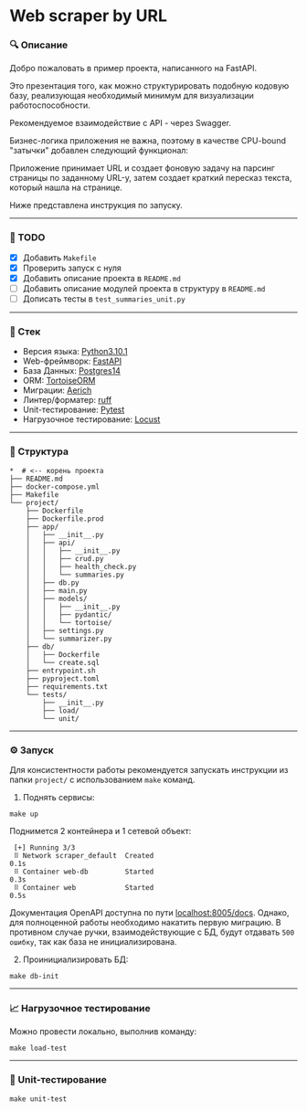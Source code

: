 # Web scraper by URL

### :mag: Описание

Добро пожаловать в пример проекта, написанного на FastAPI.

Это презентация того, как можно структурировать подобную кодовую базу, реализующая необходимый
минимум для визуализации работоспособности.

Рекомендуемое взаимодействие с API - через Swagger.

Бизнес-логика приложения не важна, поэтому в качестве CPU-bound "затычки" добавлен следующий функционал:

Приложение принимает URL и создает фоновую задачу на парсинг страницы по заданному URL-у, затем создает краткий
пересказ текста, который нашла на странице. 

Ниже представлена инструкция по запуску.

---

### :dart: TODO
- [x] Добавить `Makefile`
- [x] Проверить запуск с нуля
- [x] Добавить описание проекта в `README.md`
- [ ] Добавить описание модулей проекта в структуру в `README.md`
- [ ] Дописать тесты в `test_summaries_unit.py` 

---

### :pill: Стек

- Версия языка: [Python3.10.1](https://www.python.org/downloads/release/python-3100/)
- Web-фреймворк: [FastAPI](https://fastapi.tiangolo.com/ru/)
- База Данных: [Postgres14](https://www.postgresql.org/docs/14/index.html)
- ORM: [TortoiseORM](https://tortoise.github.io/)
- Миграции: [Aerich](https://github.com/tortoise/aerich/blob/dev/README_RU.md)
- Линтер/форматер: [ruff](https://docs.astral.sh/ruff/)
- Unit-тестирование: [Pytest](https://docs.pytest.org/en/8.0.x/index.html)
- Нагрузочное тестирование: [Locust](https://locust.io/)

---

### :file_folder: Структура

```shell
*  # <-- корень проекта
├── README.md
├── docker-compose.yml
├── Makefile
└── project/
    ├── Dockerfile
    ├── Dockerfile.prod
    ├── app/
    │   ├── __init__.py
    │   ├── api/
    │   │   ├── __init__.py
    │   │   ├── crud.py
    │   │   ├── health_check.py
    │   │   └── summaries.py
    │   ├── db.py
    │   ├── main.py
    │   ├── models/
    │   │   ├── __init__.py
    │   │   ├── pydantic/
    │   │   └── tortoise/
    │   ├── settings.py
    │   └── summarizer.py
    ├── db/
    │   ├── Dockerfile
    │   └── create.sql
    ├── entrypoint.sh
    ├── pyproject.toml
    ├── requirements.txt
    └── tests/
        ├── __init__.py
        ├── load/
        └── unit/
```

---

### :gear: Запуск

Для консистентности работы рекомендуется запускать инструкции из папки `project/` с использованием `make` команд.

1. Поднять сервисы:

```shell
make up
```

Поднимется 2 контейнера и 1 сетевой объект:

```
 [+] Running 3/3
 ⠿ Network scraper_default  Created                                        0.1s
 ⠿ Container web-db         Started                                        0.3s
 ⠿ Container web            Started                                        0.5s
```

Документация OpenAPI доступна по пути [localhost:8005/docs](http://localhost:8005/docs).
Однако, для полноценной работы необходимо накатить первую миграцию. В противном случае ручки, взаимодействующие с 
БД, будут отдавать `500 ошибку`, так как база не инициализирована.

2. Проинициализировать БД:

```shell
make db-init 
```

---

### :chart_with_upwards_trend: Нагрузочное тестирование

Можно провести локально, выполнив команду:

```shell
make load-test
```

---

### :wrench: Unit-тестирование

```shell
make unit-test 
```